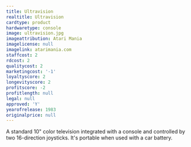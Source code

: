 ```yaml
---
title: Ultravision
realtitle: Ultravision
cardtype: product
hardwaretype: console
image: ultravision.jpg
imageattribution: Atari Mania
imagelicense: null
imagelink: atarimania.com
staffcost: 2
rdcost: 2
qualitycost: 2
marketingcost: '-1'
loyaltyscore: 2
longevityscore: 2
profitscore: -2
profitlength: null
legal: null
approved: 'Y'
yearofrelease: 1983
originalprice: null
---
```


A standard 10" color television integrated with a console and controlled by two 16-direction joysticks. It's portable when used with a car battery.
